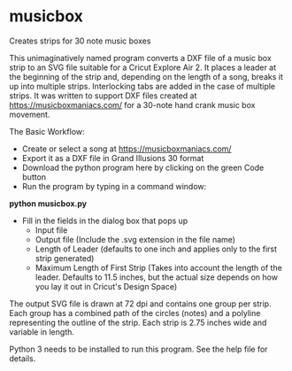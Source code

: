 # musicbox
 Creates  strips for 30 note music boxes

 This unimaginatively named program converts a DXF file of a music box strip to an SVG file suitable for a Cricut Explore Air 2. It places a leader at the beginning of the strip and, depending on the length of a song, breaks it up into multiple strips. Interlocking tabs are added in the case of multiple strips. It was written to support DXF files created at https://musicboxmaniacs.com/ for a 30-note hand crank music box movement.
 
 The Basic Workflow:
 * Create or select a song at https://musicboxmaniacs.com/
 * Export it as a DXF file in Grand Illusions 30 format
 * Download the python program here by clicking on the green Code button
 * Run the program by typing in a command window:
 
 **python musicbox.py**
 
 * Fill in the fields in the dialog box that pops up
   * Input file
   * Output file (Include the .svg extension in the file name)
   * Length of Leader (defaults to one inch and applies only to the first strip generated)
   * Maximum Length of First Strip (Takes into account the length of the leader. Defaults to 11.5 inches, but the actual size depends on how you lay it out in Cricut's Design Space)
   
 The output SVG file is drawn at 72 dpi and contains one group per strip. Each group has a combined path of the circles (notes) and a polyline representing the outline of the strip. Each strip is 2.75 inches wide and variable in length.
 
 Python 3 needs to be installed to run this program. See the help file for details.